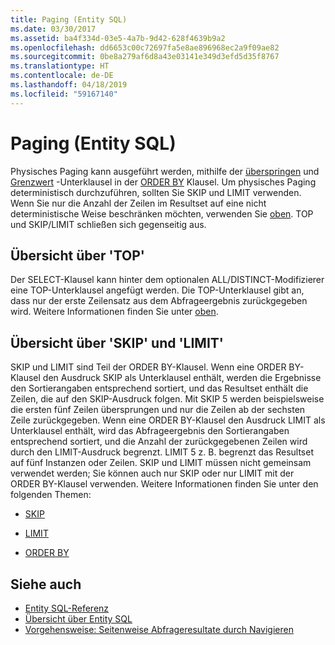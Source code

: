 ```yaml
---
title: Paging (Entity SQL)
ms.date: 03/30/2017
ms.assetid: ba4f334d-03e5-4a7b-9d42-628f4639b9a2
ms.openlocfilehash: dd6653c00c72697fa5e8ae896968ec2a9f09ae82
ms.sourcegitcommit: 0be8a279af6d8a43e03141e349d3efd5d35f8767
ms.translationtype: HT
ms.contentlocale: de-DE
ms.lasthandoff: 04/18/2019
ms.locfileid: "59167140"
---
```

# <a name="paging-entity-sql"></a>Paging (Entity SQL)
Physisches Paging kann ausgeführt werden, mithilfe der [überspringen](../../../../../../docs/framework/data/adonet/ef/language-reference/skip-entity-sql.md) und [Grenzwert](../../../../../../docs/framework/data/adonet/ef/language-reference/limit-entity-sql.md) -Unterklausel in der [ORDER BY](../../../../../../docs/framework/data/adonet/ef/language-reference/order-by-entity-sql.md) Klausel. Um physisches Paging deterministisch durchzuführen, sollten Sie SKIP und LIMIT verwenden. Wenn Sie nur die Anzahl der Zeilen im Resultset auf eine nicht deterministische Weise beschränken möchten, verwenden Sie [oben](../../../../../../docs/framework/data/adonet/ef/language-reference/top-entity-sql.md). TOP und SKIP/LIMIT schließen sich gegenseitig aus.  
  
## <a name="top-overview"></a>Übersicht über 'TOP'  
 Der SELECT-Klausel kann hinter dem optionalen ALL/DISTINCT-Modifizierer eine TOP-Unterklausel angefügt werden. Die TOP-Unterklausel gibt an, dass nur der erste Zeilensatz aus dem Abfrageergebnis zurückgegeben wird. Weitere Informationen finden Sie unter [oben](../../../../../../docs/framework/data/adonet/ef/language-reference/top-entity-sql.md).  
  
## <a name="skip-and-limit-overview"></a>Übersicht über 'SKIP' und 'LIMIT'  
 SKIP und LIMIT sind Teil der ORDER BY-Klausel. Wenn eine ORDER BY-Klausel den Ausdruck SKIP als Unterklausel enthält, werden die Ergebnisse den Sortierangaben entsprechend sortiert, und das Resultset enthält die Zeilen, die auf den SKIP-Ausdruck folgen. Mit SKIP 5 werden beispielsweise die ersten fünf Zeilen übersprungen und nur die Zeilen ab der sechsten Zeile zurückgegeben. Wenn eine ORDER BY-Klausel den Ausdruck LIMIT als Unterklausel enthält, wird das Abfrageergebnis den Sortierangaben entsprechend sortiert, und die Anzahl der zurückgegebenen Zeilen wird durch den LIMIT-Ausdruck begrenzt. LIMIT 5 z. B. begrenzt das Resultset auf fünf Instanzen oder Zeilen. SKIP und LIMIT müssen nicht gemeinsam verwendet werden; Sie können auch nur SKIP oder nur LIMIT mit der ORDER BY-Klausel verwenden. Weitere Informationen finden Sie unter den folgenden Themen:  
  
-   [SKIP](../../../../../../docs/framework/data/adonet/ef/language-reference/skip-entity-sql.md)  
  
-   [LIMIT](../../../../../../docs/framework/data/adonet/ef/language-reference/limit-entity-sql.md)  
  
-   [ORDER BY](../../../../../../docs/framework/data/adonet/ef/language-reference/order-by-entity-sql.md)  
  
## <a name="see-also"></a>Siehe auch

- [Entity SQL-Referenz](../../../../../../docs/framework/data/adonet/ef/language-reference/entity-sql-reference.md)
- [Übersicht über Entity SQL](../../../../../../docs/framework/data/adonet/ef/language-reference/entity-sql-overview.md)
- [Vorgehensweise: Seitenweise Abfrageresultate durch Navigieren](https://docs.microsoft.com/previous-versions/dotnet/netframework-4.0/bb738702(v=vs.100))

